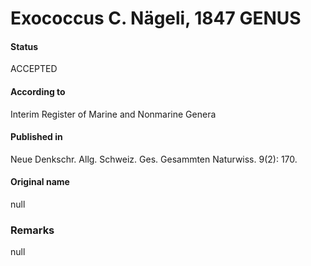 Exococcus C. Nägeli, 1847 GENUS
=======

#### Status
ACCEPTED

#### According to
Interim Register of Marine and Nonmarine Genera

#### Published in
Neue Denkschr. Allg. Schweiz. Ges. Gesammten Naturwiss. 9(2): 170.

#### Original name
null

### Remarks
null